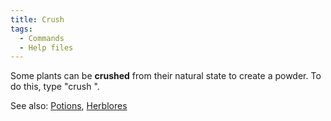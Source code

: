 ```yaml
---
title: Crush
tags:
  - Commands
  - Help files
---
```

Some plants can be **crushed** from their natural state to create a
powder. To do this, type "crush <plant>".

See also: [Potions](Potions "wikilink"),
[Herblores](Herblores "wikilink")
 